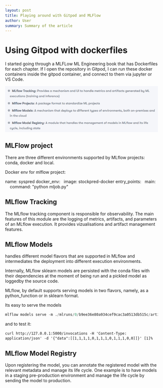 ```yaml
---
layout: post
title: Playing around with Gitpod and MLFlow 
author: User
summary: Summary of the article
---
```


# Using Gitpod with dockerfiles

I started going through a MLFLow ML Engineering book that has Dockerfiles for each chapter. If I open the repository in Gitpod, I can run these docker containers inside the gitpod container, and connect to them via jupyter or VS Code.

![MLFlow Modules](2022-07-28-12-18-57.png)

## MLFlow project

There are three different environments supported by MLflow projects: conda, docker and local.

Docker env for mlflow project: 

name: syspred
docker_env:
  image: stockpred-docker
entry_points:
  main:
    command: "python mljob.py"

## MLflow Tracking

The MLflow tracking component is responsible for observability. The main features of this module are the logging of metrics, artifacts, and parameters of an MLflow execution. It provides vizualisations and artifact management features.

## MLflow Models

handles different model flavors that are supported in MLflow and intermediates the deployment into different execution environments.

Internally, MLflow sklearn models are persisted with the conda files with their dependencies at the moment of being run and a pickled model as loggedby the source code.

MLflow, by default supports serving models in two flavors, namely, as a python_function or in sklearn format. 

Its easy to serve the models
```python
mlflow models serve -m ./mlruns/0/b9ee36e80a934cef9cac3a0513db515c/artifacts/model_random_forest/
```
and to test it:
```shell
curl http://127.0.0.1:5000/invocations -H 'Content-Type: application/json' -d '{"data":[[1,1,1,1,0,1,1,1,0,1,1,1,0,0]]}' [1]%
```

## MLflow Model Registry

Upon registering the model, you can annotate the registered model with the relevant metadata and manage its life cycle. One example is to have models in a staging pre-production environment and manage the life cycle by sending the model to production.